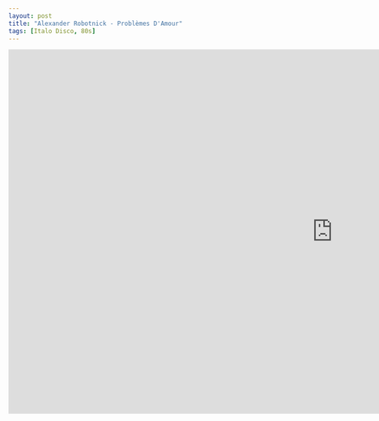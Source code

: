 ```yaml
---
layout: post
title: "Alexander Robotnick - Problèmes D'Amour"
tags: [Italo Disco, 80s]
---
```


<div class="embed-responsive embed-responsive-16by9">
    <iframe width="1280" height="720" src="https://www.youtube.com/embed/jMN9_7tPFCY" frameborder="0" allow="autoplay; encrypted-media" allowfullscreen></iframe>
</div>
